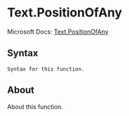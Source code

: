 # Text.PositionOfAny

Microsoft Docs: [Text.PositionOfAny](https://docs.microsoft.com/en-us/powerquery-m/text-positionofany)

## Syntax

```
Syntax for this function.
```

## About

About this function.


